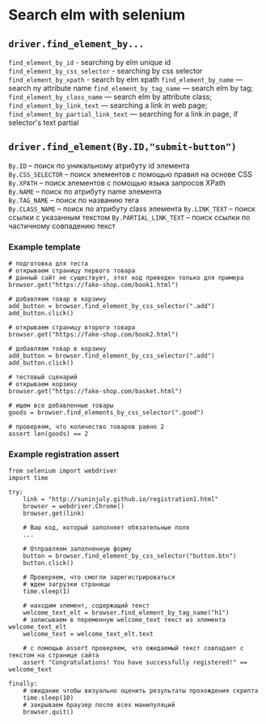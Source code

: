 # Search elm with selenium

## `driver.find_element_by...`
`find_element_by_id` - searching by elm unique id 
`find_element_by_css_selector` - searching by css selector
`find_element_by_xpath` - search by elm xpath
`find_element_by_name` — search ny attribute name
`find_element_by_tag_name` — search elm by tag;
`find_element_by_class_name` — search elm by attribute class;
`find_element_by_link_text` — searching a link in web page;
`find_element_by_partial_link_text` — searching for a link in page, if selector's text partial 

## `driver.find_element(By.ID,"submit-button")`
`By.ID` – поиск по уникальному атрибуту id элемента   
`By.CSS_SELECTOR` – поиск элементов с помощью правил на основе CSS   
`By.XPATH` – поиск элементов с помощью языка запросов XPath      
`By.NAME` – поиск по атрибуту name элемента    
`By.TAG_NAME` – поиск по названию тега  
`By.CLASS_NAME` – поиск по атрибуту class элемента
`By.LINK_TEXT` – поиск ссылки с указанным текстом
`By.PARTIAL_LINK_TEXT` – поиск ссылки по частичному совпадению текст

### Example template
    # подготовка для теста
    # открываем страницу первого товара
    # данный сайт не существует, этот код приведен только для примера
    browser.get("https://fake-shop.com/book1.html")
    
    # добавляем товар в корзину
    add_button = browser.find_element_by_css_selector(".add")
    add_button.click()
    
    # открываем страницу второго товара
    browser.get("https://fake-shop.com/book2.html")
    
    # добавляем товар в корзину
    add_button = browser.find_element_by_css_selector(".add")
    add_button.click()
    
    # тестовый сценарий
    # открываем корзину
    browser.get("https://fake-shop.com/basket.html")
    
    # ищем все добавленные товары
    goods = browser.find_elements_by_css_selector(".good")
    
    # проверяем, что количество товаров равно 2
    assert len(goods) == 2

### Example registration assert
    from selenium import webdriver
    import time
    
    try: 
        link = "http://suninjuly.github.io/registration1.html"
        browser = webdriver.Chrome()
        browser.get(link)
    
        # Ваш код, который заполняет обязательные поля
        ...
    
        # Отправляем заполненную форму
        button = browser.find_element_by_css_selector("button.btn")
        button.click()
    
        # Проверяем, что смогли зарегистрироваться
        # ждем загрузки страницы
        time.sleep(1)
    
        # находим элемент, содержащий текст
        welcome_text_elt = browser.find_element_by_tag_name("h1")
        # записываем в переменную welcome_text текст из элемента welcome_text_elt
        welcome_text = welcome_text_elt.text
    
        # с помощью assert проверяем, что ожидаемый текст совпадает с текстом на странице сайта
        assert "Congratulations! You have successfully registered!" == welcome_text
    
    finally:
        # ожидание чтобы визуально оценить результаты прохождения скрипта
        time.sleep(10)
        # закрываем браузер после всех манипуляций
        browser.quit()

